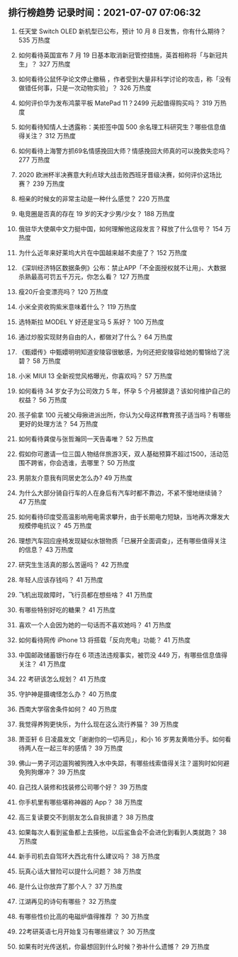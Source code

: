 
## 排行榜趋势 记录时间：2021-07-07 07:06:32
  
  1. 任天堂 Switch OLED 新机型已公布，预计 10 月 8 日发售，你有什么期待？ 535 万热度
    
  2. 如何看待英国宣布 7 月 19 日基本取消新冠管控措施，英首相称将「与新冠共生」？ 327 万热度
    
  3. 如何看待公鼠怀孕论文停止撤稿 ，作者受到大量非科学讨论的攻击，称「没有做错任何事，只是一次动物实验」？ 326 万热度
    
  4. 如何评价华为发布鸿蒙平板 MatePad 11？2499 元起值得购买吗？ 319 万热度
    
  5. 如何看待知情人士透露称：美拒签中国 500 余名理工科研究生？哪些信息值得关注？ 312 万热度
    
  6. 如何看待上海警方抓69名情感挽回大师？情感挽回大师真的可以挽救失恋吗？ 277 万热度
    
  7. 2020 欧洲杯半决赛意大利点球大战击败西班牙晋级决赛，如何评价这场比赛？ 239 万热度
    
  8. 相亲的时候女的非常主动是一种什么感觉？ 220 万热度
    
  9. 电竞圈是否真的存在 19 岁的天才少男/少女？ 188 万热度
    
  10. 俄驻华大使飙中文力挺中国，如何理解他这段发言？释放了什么信号？ 154 万热度
    
  11. 为什么近年来好莱坞大片在中国越来越不卖座了？ 152 万热度
    
  12. 《深圳经济特区数据条例》公布：禁止APP「不全面授权就不让用」、大数据杀熟最高可罚五千万元，你怎么看？ 127 万热度
    
  13. 瘦20斤会变漂亮吗？ 120 万热度
    
  14. 小米全资收购紫米意味着什么？ 119 万热度
    
  15. 选特斯拉 MODEL Y 好还是宝马 5 系好？ 100 万热度
    
  16. 通过炒股实现财务自由的人，都做对了什么？ 64 万热度
    
  17. 《甄嬛传》中甄嬛明明知道安陵容很敏感，为何还把安陵容给她的蜀锦给了浣碧？ 58 万热度
    
  18. 小米 MIUI 13 全新视觉风格曝光，你喜欢吗？ 57 万热度
    
  19. 如何看待 34 岁女子为公司效力 5 年，怀孕 5 个月被辞退？该如何维护自己的权益？ 56 万热度
    
  20. 孩子偷拿 100 元被父母揪进派出所，你认为父母这样教育孩子适当吗？有哪些更好的处理方法？ 54 万热度
    
  21. 如何看待龚俊与张哲瀚同一天告毒唯？ 52 万热度
    
  22. 假如你可邀请一位三国人物结伴旅游3天，双人基础预算不超过1500，活动范围不跨省，你会选谁，去哪里？ 50 万热度
    
  23. 男朋友介意我有同居史怎么办? 49 万热度
    
  24. 为什么大部分骑自行车的人在身后有汽车时都不靠边，不紧不慢地继续骑？ 47 万热度
    
  25. 如何看待印度受高温影响用电需求攀升，由于长期电力短缺，当地再次爆发大规模停电抗议？ 45 万热度
    
  26. 理想汽车回应座椅发现疑似水银物质「已展开全面调查」，还有哪些值得关注的信息？ 43 万热度
    
  27. 研究生生活真的那么苦逼吗？ 42 万热度
    
  28. 年轻人应该存钱吗？ 41 万热度
    
  29. 飞机出现故障时，飞行员都在想些啥？ 41 万热度
    
  30. 有哪些特别好吃的糖果？ 41 万热度
    
  31. 喜欢一个人会因为她的一句话而不喜欢她吗？ 41 万热度
    
  32. 如何看待网传 iPhone 13 将搭载「反向充电」功能？ 41 万热度
    
  33. 中国邮政储蓄银行存在  6  项违法违规事实，被罚没  449  万，有哪些信息值得关注？ 41 万热度
    
  34. 22 考研该怎么规划？ 41 万热度
    
  35. 守护神是摄魂怪怎么办？ 40 万热度
    
  36. 西南大学宿舍条件如何？ 40 万热度
    
  37. 我觉得养狗更快乐，为什么现在这么流行养猫？ 39 万热度
    
  38. 萧亚轩 6 日凌晨发文「谢谢你的一切再见」，和小 16 岁男友黄皓分手。如何看待两人在一起三年的感情？ 39 万热度
    
  39. 佛山一男子河边遛狗被狗拽入水中失踪，有哪些线索值得关注？遛狗时如何避免狗狗爆冲？ 39 万热度
    
  40. 自己找人装修和找装修公司哪个好？ 39 万热度
    
  41. 你手机里有哪些堪称神器的 App？ 38 万热度
    
  42. 高三复读要交不到朋友怎么自我排遣？ 38 万热度
    
  43. 如果每次人看到鲨鱼都上去揍他，以后鲨鱼会不会进化到看到人类就跑？ 38 万热度
    
  44. 新手司机去自驾环大西北有什么建议吗？ 38 万热度
    
  45. 玩真心话大冒险可以提什么问题？ 38 万热度
    
  46. 是什么让你放弃了那个人？ 37 万热度
    
  47. 江湖再见的诗句有哪些？ 32 万热度
    
  48. 有哪些性价比高的电磁炉值得推荐 ？ 30 万热度
    
  49. 22考研英语七月开始复习有哪些建议？ 30 万热度
    
  50. 如果有时光传送机，你最想回到什么时候？弥补什么遗憾？ 29 万热度
    